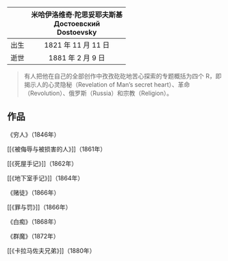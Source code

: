---
---

|   [](https://zh.wikipedia.org/wiki/%E8%B4%B9%E5%A5%A5%E5%A4%9A%E5%B0%94%C2%B7%E9%99%80%E6%80%9D%E5%A6%A5%E8%80%B6%E5%A4%AB%E6%96%AF%E5%9F%BA)   |     米哈伊洛维奇·陀思妥耶夫斯基<br>Достоевский<br>Dostoevsky   |
|:--------:|:---------------------------------------------: |
| 出生     |       1821 年 11 月 11 日                  |
| 逝世     |       1881 年 2 月 9 日    |

> 有人把他在自己的全部创作中孜孜矻矻地苦心探索的专题概括为四个 R，即揭示人的心灵隐秘（Revelation of Man’s secret heart）、革命（Revolution）、俄罗斯（Russia）和宗教（Religion）。 


## 作品

《穷人》（1846年）

[[《被侮辱与被损害的人》]]（1861年）

[[《死屋手记》]]（1862年）

[[《地下室手记》]]（1864年）

《赌徒》（1866年）

[[《罪与罚》]]（1866年）

《白痴》（1868年）

《群魔》（1872年）

[[《卡拉马佐夫兄弟》]]（1880年）
